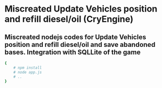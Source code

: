 # Miscreated Update Vehicles position and refill diesel/oil (CryEngine)

## Miscreated nodejs codes for Update Vehicles position and refill diesel/oil and save abandoned bases. Integration with SQLLite of the game

```bash
{
  	# npm install
	# node app.js
    # .. 
}
```




